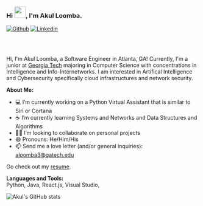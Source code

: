 ### Hi <img src="https://raw.githubusercontent.com/MartinHeinz/MartinHeinz/master/wave.gif" width="30px">, I'm Akul Loomba.

[![Github](https://img.shields.io/badge/-Github-000?style=flat&logo=Github&logoColor=white)](https://github.com/aloom3)
[![Linkedin](https://img.shields.io/badge/-LinkedIn-blue?style=flat&logo=Linkedin&logoColor=white)](https://www.linkedin.com/in/akulloomba/)


<br />
<br />

Hi, I'm Akul Loomba, a Software Engineer in Atlanta, GA! Currently, I'm a junior at [Georgia Tech](https://gatech.edu) majoring in Computer Science with concentrations in Intelligence and Info-Internetworks. I am interested in Artifical Intelligence and Cybersecurity specifically cloud infrastructures and network security.


**About Me:**

- 💻 I’m currently working on a Python Virtual Assistant that is similar to Siri or Cortana
- ☕ I’m currently learning Systems and Networks and Data Structures and Algorithms
- 🤼‍♂️ I’m looking to collaborate on personal projects
- 😄 Pronouns: He/Him/His
- 📫 Send me a love letter (and/or general inquiries): aloomba3@gatech.edu

Go check out my [resume](https://drive.google.com/file/d/1zoJ1LzDmNM0UN7yADvDzLPRcfavD6-k0/view?usp=sharing).

**Languages and Tools:**  
Python, Java, React.js, Visual Studio,

![Akul's GitHub stats](https://github-readme-stats.vercel.app/api?username=aloom3&show_icons=true&hide_border=true)
